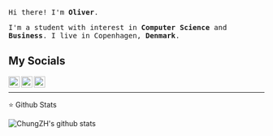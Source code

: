 <p><samp>Hi there! I'm <b>Oliver</b>.</samp></p>
<p><samp>I'm a student with interest in <b>Computer Science</b> and <b>Business</b>. I live in Copenhagen, <b>Denmark</b>.</samp></p>
<h2>My Socials</h2>
<p>
  <a href="https://www.linkedin.com/in/oliver-agdal-0bb8011b0/">
    <img align="left" alt="Felipe's LinkdeIn" width="22px" src="https://cdn.jsdelivr.net/npm/simple-icons@3.5.0/icons/linkedin.svg" />
  </a>
  <a href="mailto:oliverskole266@gmail.com">
    <img align="left" alt="GMail" width="22px" src="https://cdn.jsdelivr.net/npm/simple-icons@3.5.0/icons/gmail.svg" />
  </a>
  <a href="https://instagram.com/oliveragdal">
    <img align="left" alt="Felipe's Instagram" width="22px" src="https://cdn.jsdelivr.net/npm/simple-icons@3.5.0/icons/instagram.svg" />
  </a>
</p>
<br>
<hr>
⭐️ Github Stats

![ChungZH's github stats](https://github-readme-stats.vercel.app/api?username=agdal&theme=gruvbox&show_icons=true)
